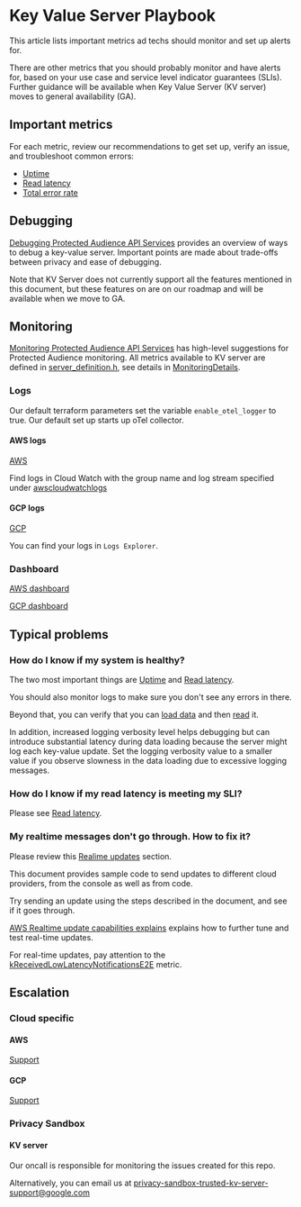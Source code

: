 # Key Value Server Playbook

This article lists important metrics ad techs should monitor and set up alerts for.

There are other metrics that you should probably monitor and have alerts for, based on your use case
and service level indicator guarantees (SLIs). Further guidance will be available when Key Value
Server (KV server) moves to general availability (GA).

## Important metrics

For each metric, review our recommendations to get set up, verify an issue, and troubleshoot common
errors:

-   [Uptime](./server_is_unhealthy.md)
-   [Read latency](./read_latency_too_high.md)
-   [Total error rate](./total_error_rate_too_high.md)

## Debugging

[Debugging Protected Audience API Services](https://github.com/privacysandbox/protected-auction-services-docs/blob/main/debugging_protected_audience_api_services.md)
provides an overview of ways to debug a key-value server. Important points are made about trade-offs
between privacy and ease of debugging.

Note that KV Server does not currently support all the features mentioned in this document, but
these features on are on our roadmap and will be available when we move to GA.

## Monitoring

[Monitoring Protected Audience API Services](https://github.com/privacysandbox/protected-auction-services-docs/blob/main/monitoring_protected_audience_api_services.md)
has high-level suggestions for Protected Audience monitoring. All metrics available to KV server are
defined in [server_definition.h](../../components/telemetry/server_definition.h), see details in
[MonitoringDetails](monitoring_details.md).

### Logs

Our default terraform parameters set the variable `enable_otel_logger` to true. Our default set up
starts up oTel collector.

#### AWS logs

[AWS](../../production/terraform/aws/environments/kv_server_variables.tf#L271)

Find logs in Cloud Watch with the group name and log stream specified under
[awscloudwatchlogs](../../production/packaging/aws/otel_collector/otel_collector_config.yaml#L45)

#### GCP logs

[GCP](../../production/terraform/gcp/environments/kv_server_variables.tf#L290)

You can find your logs in `Logs Explorer`.

### Dashboard

[AWS dashboard](../../production/terraform/aws/services/dashboard/main.tf)

[GCP dashboard](../../production/terraform/gcp/services/dashboards/main.tf)

## Typical problems

### How do I know if my system is healthy?

The two most important things are [Uptime](./server_is_unhealthy.md) and
[Read latency](./read_latency_too_high.md).

You should also monitor logs to make sure you don't see any errors in there.

Beyond that, you can verify that you can [load data](../data_loading/loading_data.md) and then
[read](../testing_the_query_protocol.md) it.

In addition, increased logging verbosity level helps debugging but can introduce substantial latency
during data loading because the server might log each key-value update. Set the logging verbosity
value to a smaller value if you observe slowness in the data loading due to excessive logging
messages.

### How do I know if my read latency is meeting my SLI?

Please see [Read latency](read_latency_too_high.md).

### My realtime messages don't go through. How to fix it?

Please review this [Realime updates](../data_loading/loading_data.md#realtime-updates) section.

This document provides sample code to send updates to different cloud providers, from the console as
well as from code.

Try sending an update using the steps described in the document, and see if it goes through.

[AWS Realtime update capabilities explains](../data_loading/realtime_updates_capabilities.md)
explains how to further tune and test real-time updates.

For real-time updates, pay attention to the
[kReceivedLowLatencyNotificationsE2E](../../components/telemetry/server_definition.h#L311) metric.

## Escalation

### Cloud specific

#### AWS

[Support](https://aws.amazon.com/contact-us/)

#### GCP

[Support](https://cloud.google.com/support?hl=en)

### Privacy Sandbox

#### KV server

Our oncall is responsible for monitoring the issues created for this repo.

Alternatively, you can email us at <privacy-sandbox-trusted-kv-server-support@google.com>

